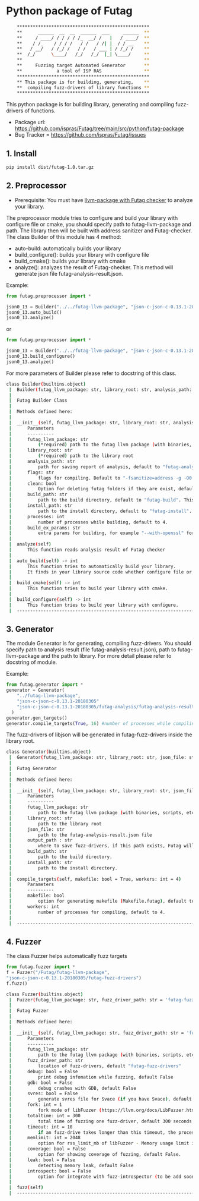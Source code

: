 # Python package of Futag
```bash
    **************************************************
    **      ______  __  __  ______  ___     ______  **
    **     / ____/ / / / / /_  __/ /   |   / ____/  **
    **    / /_    / / / /   / /   / /| |  / / __    **
    **   / __/   / /_/ /   / /   / ___ | / /_/ /    **
    **  /_/      \____/   /_/   /_/  |_| \____/     **
    **                                              **
    **     Fuzzing target Automated Generator       **
    **             a tool of ISP RAS                **
    **************************************************
    ** This package is for building, generating,    **
    **  compiling fuzz-drivers of library functions **
    **************************************************
```
This python package is for building library, generating and compiling fuzz-drivers of functions.
* Package url: https://github.com/ispras/Futag/tree/main/src/python/futag-package
* Bug Tracker = https://github.com/ispras/Futag/issues
## 1. Install

```bash 
pip install dist/futag-1.0.tar.gz
```

## 2. Preprocessor
* Prerequisite: You must have [llvm-package with Futag checker](https://github.com/ispras/Futag/blob/main/README.en.md#22-build-and-install) to analyze your library.

The preprocessor module tries to configure and build your library with configure file or cmake, you should specify path to futag-llvm-package and path. The library then will be built with address sanitizer and Futag-checker. The class Builder of this module has 4 method:
- auto-build: automatically builds your library
- build_configure(): builds your library with configure file
- build_cmake(): builds your library with cmake
- analyze(): analyzes the result of Futag-checker. This method will generate json file futag-analysis-result.json.

Example:
```python
from futag.preprocessor import *

json0_13 = Builder("../../futag-llvm-package", "json-c-json-c-0.13.1-20180305")
json0_13.auto_build()
json0_13.analyze()
```
or
```python
from futag.preprocessor import *

json0_13 = Builder("../../futag-llvm-package", "json-c-json-c-0.13.1-20180305")
json0_13.build_configure()
json0_13.analyze()
```

For more parameters of Builder please refer to docstring of this class.
```bash
class Builder(builtins.object)
 |  Builder(futag_llvm_package: str, library_root: str, analysis_path: str = 'futag-analysis', flags: str = '-fsanitize=address -g -O0 -fprofile-instr-generate -fcoverage-mapping', clean: bool = False, build_path: str = 'futag-build', install_path: str = 'futag-install', processes: int = 4, build_ex_params='')
 |  
 |  Futag Builder Class
 |  
 |  Methods defined here:
 |  
 |  __init__(self, futag_llvm_package: str, library_root: str, analysis_path: str = 'futag-analysis', flags: str = '-fsanitize=address -g -O0 -fprofile-instr-generate -fcoverage-mapping', clean: bool = False, build_path: str = 'futag-build', install_path: str = 'futag-install', processes: int = 4, build_ex_params='')
 |      Parameters
 |      ----------
 |      futag_llvm_package: str
 |          (*required) path to the futag llvm package (with binaries, scripts, etc)
 |      library_root: str
 |          (*required) path to the library root
 |      analysis_path: str
 |          path for saving report of analysis, default to "futag-analysis". This directory will be deleted and create again if clean set to True.
 |      flags: str
 |          flags for compiling. Default to "-fsanitize=address -g -O0 -fprofile-instr-generate -fcoverage-mapping"
 |      clean: bool
 |          Option for deleting futag folders if they are exist, default to False (futag-build, futag-install, futag-analysis)
 |      build_path: str
 |          path to the build directory, default to "futag-build". This directory will be deleted and create again if clean set to True.
 |      install_path: str
 |          path to the install directory, default to "futag-install". Be careful, this directory will be deleted and create again if clean set to True.
 |      processes: int
 |          number of processes while building, default to 4.
 |      build_ex_params: str
 |          extra params for building, for example "--with-openssl" for building curl
 |  
 |  analyze(self)
 |      This function reads analysis result of Futag checker
 |  
 |  auto_build(self) -> int
 |      This function tries to automatically build your library.
 |      It finds in your library source code whether configure file or CMakeList.txt file exists.
 |  
 |  build_cmake(self) -> int
 |      This function tries to build your library with cmake.
 |  
 |  build_configure(self) -> int
 |      This function tries to build your library with configure.
 |  ----------------------------------------------------------------------
```

## 3. Generator
The module Generator is for generating, compiling fuzz-drivers. You should specify path to analysis result (file futag-analysis-result.json), path to futag-llvm-package and the path to library. For more detail please refer to docstring of module.

Example:
```python
from futag.generator import * 
generator = Generator(
    "../futag-llvm-package",
    "json-c-json-c-0.13.1-20180305" 
    "json-c-json-c-0.13.1-20180305/futag-analysis/futag-analysis-result.json", 
  )
generator.gen_targets()
generator.compile_targets(True, 16) #number of processes while compiling
```
The fuzz-drivers of libjson will be generated in futag-fuzz-drivers inside the library root.

```bash
class Generator(builtins.object)
 |  Generator(futag_llvm_package: str, library_root: str, json_file: str = 'futag-analysis/futag-analysis-result.json', output_path='futag-fuzz-drivers', build_path='futag-build', install_path='futag-install')
 |  
 |  Futag Generator
 |  
 |  Methods defined here:
 |  
 |  __init__(self, futag_llvm_package: str, library_root: str, json_file: str = 'futag-analysis/futag-analysis-result.json', output_path='futag-fuzz-drivers', build_path='futag-build', install_path='futag-install')
 |      Parameters
 |      ----------
 |      futag_llvm_package: str
 |          path to the futag llvm package (with binaries, scripts, etc)
 |      library_root: str
 |          path to the library root
 |      json_file: str
 |          path to the futag-analysis-result.json file
 |      output_path : str
 |          where to save fuzz-drivers, if this path exists, Futag will delete it and create new one, default "futag-fuzz-drivers"
 |      build_path: str
 |          path to the build directory.
 |      install_path: str
 |          path to the install directory.
 |  
 |  compile_targets(self, makefile: bool = True, workers: int = 4)
 |      Parameters
 |      ----------
 |      makefile: bool
 |          option for generating makefile (Makefile.futag), default to True.
 |      workers: int
 |          number of processes for compiling, default to 4.
 |  
 |  ----------------------------------------------------------------------
```

## 4. Fuzzer

The class Fuzzer helps automatically fuzz targets

```python
from futag.fuzzer import *
f = Fuzzer("/Futag/futag-llvm-package", 
"json-c-json-c-0.13.1-20180305/futag-fuzz-drivers")
f.fuzz()
```

```bash
class Fuzzer(builtins.object)
 |  Fuzzer(futag_llvm_package: str, fuzz_driver_path: str = 'futag-fuzz-drivers', debug: bool = False, gdb: bool = False, svres: bool = False, fork: int = 1, totaltime: int = 300, timeout: int = 10, memlimit: int = 2048, coverage: bool = False, leak: bool = False, introspect: bool = False)
 |  
 |  Futag Fuzzer
 |  
 |  Methods defined here:
 |  
 |  __init__(self, futag_llvm_package: str, fuzz_driver_path: str = 'futag-fuzz-drivers', debug: bool = False, gdb: bool = False, svres: bool = False, fork: int = 1, totaltime: int = 300, timeout: int = 10, memlimit: int = 2048, coverage: bool = False, leak: bool = False, introspect: bool = False)
 |      Parameters
 |      ----------
 |      futag_llvm_package: str
 |          path to the futag llvm package (with binaries, scripts, etc)
 |      fuzz_driver_path: str
 |          location of fuzz-drivers, default "futag-fuzz-drivers"
 |      debug: bool = False
 |          print debug infomation while fuzzing, default False
 |      gdb: bool = False
 |          debug crashes with GDB, default False
 |      svres: bool = False
 |          generate svres file for Svace (if you have Svace), default False
 |      fork: int = 1
 |          fork mode of libFuzzer (https://llvm.org/docs/LibFuzzer.html#fork-mode), default 1 - no fork mode
 |      totaltime: int = 300
 |          total time of fuzzing one fuzz-driver, default 300 seconds
 |      timeout: int = 10
 |          if an fuzz-drive takes longer than this timeout, the process is treated as a failure case, default 10 seconds
 |      memlimit: int = 2048
 |          option for rss_limit_mb of libFuzzer - Memory usage limit in Mb, default 2048 Mb, Use 0 to disable the limit.
 |      coverage: bool = False
 |          option for showing coverage of fuzzing, default False.
 |      leak: bool = False
 |          detecting memory leak, default False
 |      introspect: bool = False
 |          option for integrate with fuzz-introspector (to be add soon).
 |  
 |  fuzz(self)
 |  ----------------------------------------------------------------------
```